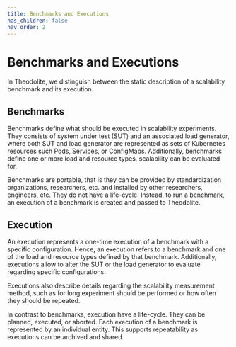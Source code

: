 ```yaml
---
title: Benchmarks and Executions
has_children: false
nav_order: 2
---
```


# Benchmarks and Executions

In Theodolite, we distinguish between the static description of a scalability benchmark and its execution.

## Benchmarks

Benchmarks define what should be executed in scalability experiments. They
consists of system under test (SUT) and an associated load generator, where
both SUT and load generator are represented as sets of Kubernetes resources
such Pods, Services, or ConfigMaps.
Additionally, benchmarks define one or more load and resource types, scalability
can be evaluated for.

[TODO]: # (Link to metrics)

Benchmarks are portable, that is they can be provided by standardization
organizations, researchers, etc. and installed by other researchers,
engineers, etc.
They do not have a life-cycle. Instead, to run a benchmark, an execution of a
benchmark is created and passed to Theodolite.

## Execution

An execution represents a one-time execution of a benchmark with a
specific configuration. Hence, an execution refers to a benchmark and one of
the load and resource types defined by that benchmark. Additionally, executions
allow to alter the SUT or the load generator to evaluate regarding specific
configurations.

Executions also describe details regarding the scalability measurement method,
such as for long experiment should be performed or how often they should be
repeated.

In contrast to benchmarks, execution have a life-cycle. They can be planned,
executed, or aborted. Each execution of a benchmark is represented by an
individual entity. This supports repeatability as executions can be archived
and shared.
